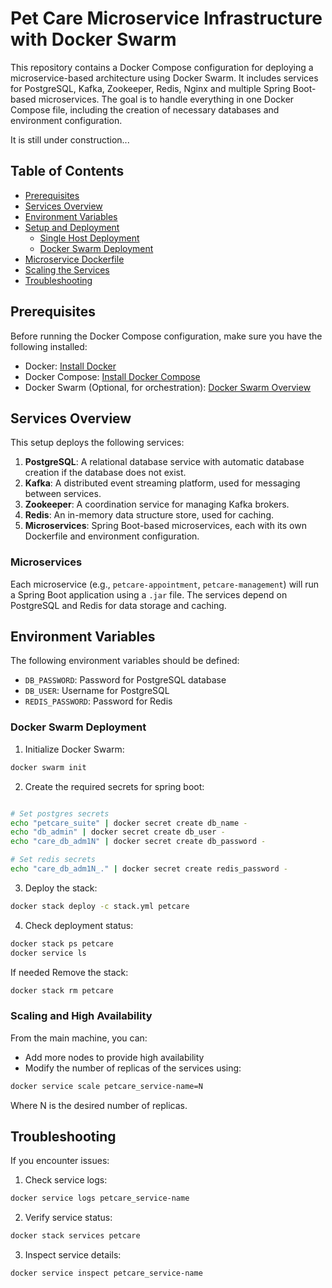 # Pet Care Microservice Infrastructure with Docker Swarm

This repository contains a Docker Compose configuration for deploying a microservice-based architecture using Docker Swarm. It includes services for PostgreSQL, Kafka, Zookeeper, Redis, Nginx and multiple Spring Boot-based microservices. The goal is to handle everything in one Docker Compose file, including the creation of necessary databases and environment configuration.

It is still under construction...

## Table of Contents

- [Prerequisites](#prerequisites)
- [Services Overview](#services-overview)
- [Environment Variables](#environment-variables)
- [Setup and Deployment](#setup-and-deployment)
    - [Single Host Deployment](#single-host-deployment)
    - [Docker Swarm Deployment](#docker-swarm-deployment)
- [Microservice Dockerfile](#microservice-dockerfile)
- [Scaling the Services](#scaling-the-services)
- [Troubleshooting](#troubleshooting)

## Prerequisites

Before running the Docker Compose configuration, make sure you have the following installed:

- Docker: [Install Docker](https://docs.docker.com/get-docker/)
- Docker Compose: [Install Docker Compose](https://docs.docker.com/compose/install/)
- Docker Swarm (Optional, for orchestration): [Docker Swarm Overview](https://docs.docker.com/engine/swarm/)

## Services Overview

This setup deploys the following services:

1. **PostgreSQL**: A relational database service with automatic database creation if the database does not exist.
2. **Kafka**: A distributed event streaming platform, used for messaging between services.
3. **Zookeeper**: A coordination service for managing Kafka brokers.
4. **Redis**: An in-memory data structure store, used for caching.
5. **Microservices**: Spring Boot-based microservices, each with its own Dockerfile and environment configuration.

### Microservices

Each microservice (e.g., `petcare-appointment`, `petcare-management`) will run a Spring Boot application using a `.jar` file. The services depend on PostgreSQL and Redis for data storage and caching.

## Environment Variables

The following environment variables should be defined:

- `DB_PASSWORD`: Password for PostgreSQL database
- `DB_USER`: Username for PostgreSQL
- `REDIS_PASSWORD`: Password for Redis

### Docker Swarm Deployment

1. Initialize Docker Swarm:
```bash
docker swarm init
```

2. Create the required secrets for spring boot:
```bash

# Set postgres secrets
echo "petcare_suite" | docker secret create db_name -
echo "db_admin" | docker secret create db_user -
echo "care_db_adm1N" | docker secret create db_password -

# Set redis secrets
echo "care_db_adm1N_." | docker secret create redis_password -
```

3. Deploy the stack:
```bash
docker stack deploy -c stack.yml petcare
```

4. Check deployment status:
```bash
docker stack ps petcare
docker service ls
```

If needed Remove the stack:
```bash
docker stack rm petcare
```

### Scaling and High Availability

From the main machine, you can:
- Add more nodes to provide high availability
- Modify the number of replicas of the services using:
```bash
docker service scale petcare_service-name=N
```
Where N is the desired number of replicas.

## Troubleshooting

If you encounter issues:

1. Check service logs:
```bash
docker service logs petcare_service-name
```

2. Verify service status:
```bash
docker stack services petcare
```

3. Inspect service details:
```bash
docker service inspect petcare_service-name
```
